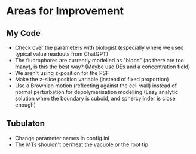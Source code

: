 # Areas for Improvement

## My Code 

* Check over the parameters with biologist (especially where we used typical value readouts from ChatGPT)
* The fluorophores are currently modelled as "blobs" (as there are too many), is this the best way? (Maybe use DEs and a concentration field)
* We aren't using z-position for the PSF
* Make the z-slice position variable (instead of fixed proportion)
* Use a Brownian motion (reflecting against the cell wall) instead of normal perturbation for depolymerisation modelling (Easy analytic solution when the boundary is cuboid, and sphercylinder is close enough)

## Tubulaton

* Change parameter names in config.ini
* The MTs shouldn't permeat the vacuole or the root tip
